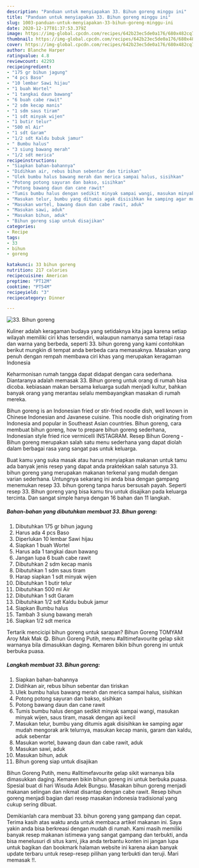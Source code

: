 ```yaml
---
description: "Panduan untuk menyiapakan 33. Bihun goreng minggu ini"
title: "Panduan untuk menyiapakan 33. Bihun goreng minggu ini"
slug: 1003-panduan-untuk-menyiapakan-33-bihun-goreng-minggu-ini
date: 2020-12-17T01:37:53.379Z
image: https://img-global.cpcdn.com/recipes/642b23ec5de0a176/680x482cq70/33-bihun-goreng-foto-resep-utama.jpg
thumbnail: https://img-global.cpcdn.com/recipes/642b23ec5de0a176/680x482cq70/33-bihun-goreng-foto-resep-utama.jpg
cover: https://img-global.cpcdn.com/recipes/642b23ec5de0a176/680x482cq70/33-bihun-goreng-foto-resep-utama.jpg
author: Blanche Harper
ratingvalue: 4.8
reviewcount: 42293
recipeingredient:
- "175 gr bihun jagung"
- "4 pcs Baso"
- "10 lembar Sawi hijau"
- "1 buah Wortel"
- "1 tangkai daun bawang"
- "6 buah cabe rawit"
- "2 sdm kecap manis"
- "1 sdm saus tiram"
- "1 sdt minyak wijen"
- "1 butir telur"
- "500 ml Air"
- "1 sdt Garam"
- "1/2 sdt Kaldu bubuk jamur"
- " Bumbu halus"
- "3 siung bawang merah"
- "1/2 sdt merica"
recipeinstructions:
- "Siapkan bahan-bahannya"
- "Didihkan air, rebus bihun sebentar dan tiriskan"
- "Ulek bumbu halus bawang merah dan merica sampai halus, sisihkan"
- "Potong potong sayuran dan bakso, sisihkan"
- "Potong bawang daun dan cane rawit"
- "Tumis bumbu halus dengan sedikit minyak sampai wangi, masukan minyak wijen, saus tiram, masak dengan api kecil"
- "Masukan telur, bumbu yang ditumis agak disisihkan ke samping agar mudah mengorak arik telurnya, masukan kecap manis, garam dan kaldu, aduk sebentar"
- "Masukan wortel, bawang daun dan cabe rawit, aduk"
- "Masukan sawi, aduk"
- "Masukan bihun, aduk"
- "Bihun goreng siap untuk disajikan"
categories:
- Recipe
tags:
- 33
- bihun
- goreng

katakunci: 33 bihun goreng 
nutrition: 217 calories
recipecuisine: American
preptime: "PT12M"
cooktime: "PT54M"
recipeyield: "3"
recipecategory: Dinner

---
```



![33. Bihun goreng](https://img-global.cpcdn.com/recipes/642b23ec5de0a176/680x482cq70/33-bihun-goreng-foto-resep-utama.jpg)

Kuliner adalah keragaman budaya yang setidaknya kita jaga karena setiap wilayah memiliki ciri khas tersendiri, walaupun namanya sama tetapi rasa dan warna yang berbeda, seperti 33. bihun goreng yang kami contohkan berikut mungkin di tempat anda berbeda cara memasaknya. Masakan yang penuh dengan rempah membawa ciri khas yang merupakan keragaman Indonesia

Keharmonisan rumah tangga dapat didapat dengan cara sederhana. Diantaranya adalah memasak 33. Bihun goreng untuk orang di rumah bisa dicoba. kebiasaan makan bersama keluarga sudah menjadi kultur, bahkan banyak orang yang merantau selalu membayangkan masakan di rumah mereka.

Bihun goreng is an Indonesian fried or stir-fried noodle dish, well known in Chinese Indonesian and Javanese cuisine. This noodle dish originating from Indonesia and popular in Southeast Asian countries. Bihun goreng, cara membuat bihun goreng, how to prepare bihun goreng sederhana, Indonesian style fried rice vermicelli INSTAGRAM. Resep Bihun Goreng - Bihun goreng merupakan salah satu menu sederhana yang dapat diolah dalam berbagai rasa yang sangat pas untuk keluarga.

Buat kamu yang suka masak atau harus menyiapkan makanan untuk tamu ada banyak jenis resep yang dapat anda praktekkan salah satunya 33. bihun goreng yang merupakan makanan terkenal yang mudah dengan varian sederhana. Untungnya sekarang ini anda bisa dengan gampang menemukan resep 33. bihun goreng tanpa harus bersusah payah.
Seperti resep 33. Bihun goreng yang bisa kamu tiru untuk disajikan pada keluarga tercinta. Dan sangat simple hanya dengan 16 bahan dan 11 langkah.


<!--inarticleads1-->

##### Bahan-bahan yang dibutuhkan membuat 33. Bihun goreng:

1. Dibutuhkan 175 gr bihun jagung
1. Harus ada 4 pcs Baso
1. Diperlukan 10 lembar Sawi hijau
1. Siapkan 1 buah Wortel
1. Harus ada 1 tangkai daun bawang
1. Jangan lupa 6 buah cabe rawit
1. Dibutuhkan 2 sdm kecap manis
1. Dibutuhkan 1 sdm saus tiram
1. Harap siapkan 1 sdt minyak wijen
1. Dibutuhkan 1 butir telur
1. Dibutuhkan 500 ml Air
1. Dibutuhkan 1 sdt Garam
1. Dibutuhkan 1/2 sdt Kaldu bubuk jamur
1. Siapkan  Bumbu halus
1. Tambah 3 siung bawang merah
1. Siapkan 1/2 sdt merica


Tertarik mencicipi bihun goreng untuk sarapan? Bihun Goreng TOMYAM Aroy Mak Mak 😋. Bihun Goreng Putih, menu #alltimefavourite gelap sikit warnanya bila dimasukkan daging. Kemaren bikin bihun goreng ini untuk berbuka puasa. 

<!--inarticleads2-->

##### Langkah membuat  33. Bihun goreng:

1. Siapkan bahan-bahannya
1. Didihkan air, rebus bihun sebentar dan tiriskan
1. Ulek bumbu halus bawang merah dan merica sampai halus, sisihkan
1. Potong potong sayuran dan bakso, sisihkan
1. Potong bawang daun dan cane rawit
1. Tumis bumbu halus dengan sedikit minyak sampai wangi, masukan minyak wijen, saus tiram, masak dengan api kecil
1. Masukan telur, bumbu yang ditumis agak disisihkan ke samping agar mudah mengorak arik telurnya, masukan kecap manis, garam dan kaldu, aduk sebentar
1. Masukan wortel, bawang daun dan cabe rawit, aduk
1. Masukan sawi, aduk
1. Masukan bihun, aduk
1. Bihun goreng siap untuk disajikan


Bihun Goreng Putih, menu #alltimefavourite gelap sikit warnanya bila dimasukkan daging. Kemaren bikin bihun goreng ini untuk berbuka puasa. Spesial buat di hari Wisuda Adek Bungsu. Masakan bihun goreng menjadi makanan selingan dan nikmat disantap dengan cabe rawit. Resep bihun goreng menjadi bagian dari resep masakan indonesia tradisional yang cukup sering dibuat. 

Demikianlah cara membuat 33. bihun goreng yang gampang dan cepat. Terima kasih atas waktu anda untuk membaca artikel makanan ini. Saya yakin anda bisa berkreasi dengan mudah di rumah. Kami masih memiliki banyak resep makanan istimewa yang sangat gampang dan terbukti, anda bisa menelusuri di situs kami, jika anda terbantu konten ini jangan lupa untuk bagikan dan bookmark halaman website ini karena akan banyak update terbaru untuk resep-resep pilihan yang terbukti dan teruji. Mari memasak !!. 
